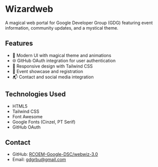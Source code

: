 # Wizardweb

A magical web portal for Google Developer Group (GDG) featuring event information, community updates, and a mystical theme.

## Features

- 🎨 Modern UI with magical theme and animations
- 🌐 GitHub OAuth integration for user authentication
- 📱 Responsive design with Tailwind CSS
- 🎯 Event showcase and registration
- 📬 Contact and social media integration

## Technologies Used

- HTML5
- Tailwind CSS
- Font Awesome
- Google Fonts (Cinzel, PT Serif)
- GitHub OAuth



## Contact

- GitHub: [RCOEM-Google-DSC/webwiz-3.0](https://github.com/RCOEM-Google-DSC/webwiz-3.0)
- Email: gdgrbu@gmail.com
